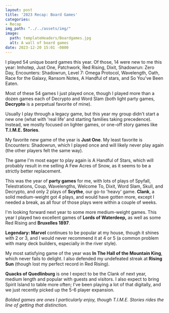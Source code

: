 ```yaml
---
layout: post
title: '2023 Recap: Board Games'
categories:
- Recap
img_path: "../../assets/img/"
image:
  path: templateHeaders/Boardgames.jpg
  alt: A wall of board games
date: 2023-12-20 15:01 -0800
---
```

I played 54 unique board games this year. Of those, 14 were new to me this year: Imhotep, Just One, Patchwork, Red Rising, Dixit, Shadowrun: Zero Day, Encounters: Shadowrun, Level 7: Omega Protocol, Wavelength, Oath, Race for the Galaxy, Ransom Notes, A Handful of stars, and So You've Been Eaten.

Most of these 54 games I just played once, though I played more than a dozen games each of Decrypto and Word Slam (both light party games, **Decrypto** is a perpetual favorite of mine).

Usually I play through a legacy game, but this year my group didn't start a new one (what with 'real life' and starting families taking precedence). Instead, we mostly focused on lighter games, or one-off story games like **T.I.M.E. Stories**. 

My favorite new game of the year is **Just One**. My least favorite is Encounters: Shadowrun, which I played once and will likely never play again (the other players felt the same way).

The game I'm most eager to play again is A Handful of Stars, which will probably result in me selling A Few Acres of Snow, as it seems to be a strictly better replacement. 

This was the year of **party games** for me, with lots of plays of Spyfall, Telestrations, Coup, Wavelengths, Welcome To, Dixit, Word Slam, Skull, and Decrypto, and only 2 plays of **Scythe**, our go-to 'heavy' game. **Clank**, a solid medium-weight got 4 plays, and would have gotten more, except I needed a break, as all four of those plays were within a couple of weeks. 

I'm looking forward next year to some more medium-weight games. This year I played two excellent games of **Lords of Waterdeep,** as well as some Red Rising and **Bruxelles 1897**.

**Legendary: Marvel** continues to be popular at my house, though it shines with 2 or 3, and I would never recommend it at 4 or 5 (a common problem with many deck builders, especially in the river style).

My most satisfying game of the year was **In The Hall of the Mountain King**, which never fails to delight. I also defended my undefeated streak at **Rising Sun** (though lost my perfect record in Red Rising).

**Quacks of Quedlinburg** is one I expect to be the Clank of next year, medium length and popular with guests and visitors. I also expect to bring Spirit Island to table more often; I've been playing a lot of that digitally, and we just recently picked up the 5-6 player expansion.

*Bolded games are ones I particularly enjoy, though T.I.M.E. Stories rides the line of getting that distinction.*